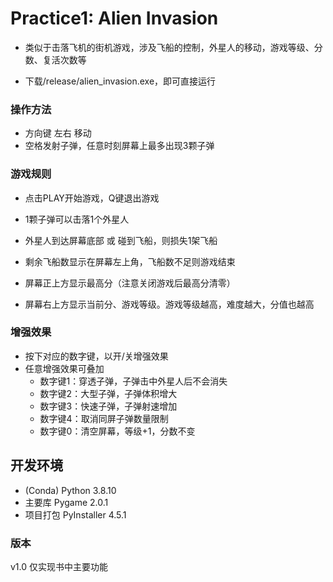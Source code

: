 # Practice1: Alien Invasion
* 类似于击落飞机的街机游戏，涉及飞船的控制，外星人的移动，游戏等级、分数、复活次数等

* 下载/release/alien_invasion.exe，即可直接运行

###  操作方法

* 方向键 左右 移动
* 空格发射子弹，任意时刻屏幕上最多出现3颗子弹

### 游戏规则

* 点击PLAY开始游戏，Q键退出游戏

* 1颗子弹可以击落1个外星人

* 外星人到达屏幕底部 或 碰到飞船，则损失1架飞船

* 剩余飞船数显示在屏幕左上角，飞船数不足则游戏结束

* 屏幕正上方显示最高分（注意关闭游戏后最高分清零）

* 屏幕右上方显示当前分、游戏等级。游戏等级越高，难度越大，分值也越高

### 增强效果

* 按下对应的数字键，以开/关增强效果
* 任意增强效果可叠加
	* 数字键1：穿透子弹，子弹击中外星人后不会消失
	* 数字键2：大型子弹，子弹体积增大
	* 数字键3：快速子弹，子弹射速增加
	* 数字键4：取消同屏子弹数量限制
	* 数字键0：清空屏幕，等级+1，分数不变
	
	
## 开发环境

* (Conda) Python 3.8.10
* 主要库 Pygame 2.0.1
* 项目打包 PyInstaller 4.5.1

### 版本

v1.0 仅实现书中主要功能